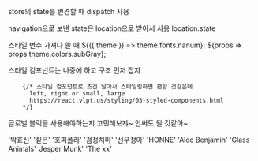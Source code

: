 store의 state를 변경할 때 dispatch 사용

navigation으로 보낸 state은 location으로 받아서 사용
location.state

스타일 변수 가져다 쓸 때
${({ theme }) => theme.fonts.nanum};
${props => props.theme.colors.subGray};



스타일 컴포넌트는 나중에 하고 구조 먼저 잡자

        {/* 스타일 컴포넌트로 조건 달아서 스타일링하면 편할 것같은데
          left, right or small, large
          https://react.vlpt.us/styling/03-styled-components.html
        */}

글로벌 블럭을 사용해야하는지 고민해보쟈~
안써도 될 것같아~


'박효신'
'짙은'
'호피폴라'
'검정치마'
'선우정아'
'HONNE'
'Alec Benjamin'
'Glass Animals'
'Jesper Munk'
'The xx'